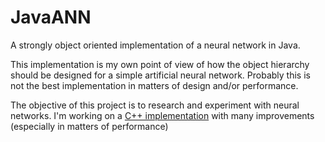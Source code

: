 # JavaANN
A strongly object oriented implementation of a neural network in Java.

This implementation is my own point of view of how the object hierarchy should be designed for a simple artificial neural network.
Probably this is not the best implementation in matters of design and/or performance.

The objective of this project is to research and experiment with neural networks.
I'm working on a [C++ implementation](https://github.com/ezhor/C-Plus-Plus-ANN) with many improvements (especially in matters of performance)

